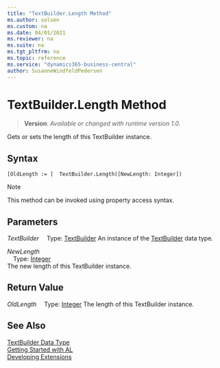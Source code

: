 ```yaml
---
title: "TextBuilder.Length Method"
ms.author: solsen
ms.custom: na
ms.date: 04/01/2021
ms.reviewer: na
ms.suite: na
ms.tgt_pltfrm: na
ms.topic: reference
ms.service: "dynamics365-business-central"
author: SusanneWindfeldPedersen
---
```

[//]: # (START>DO_NOT_EDIT)
[//]: # (IMPORTANT:Do not edit any of the content between here and the END>DO_NOT_EDIT.)
[//]: # (Any modifications should be made in the .xml files in the ModernDev repo.)
# TextBuilder.Length Method
> **Version**: _Available or changed with runtime version 1.0._

Gets or sets the length of this TextBuilder instance.


## Syntax
```
[OldLength := ]  TextBuilder.Length([NewLength: Integer])
```
> [!NOTE]
> This method can be invoked using property access syntax.
## Parameters
*TextBuilder*
&emsp;Type: [TextBuilder](textbuilder-data-type.md)
An instance of the [TextBuilder](textbuilder-data-type.md) data type.

*NewLength*  
&emsp;Type: [Integer](../integer/integer-data-type.md)  
The new length of this TextBuilder instance.  


## Return Value
*OldLength*
&emsp;Type: [Integer](../integer/integer-data-type.md)
The length of this TextBuilder instance.


[//]: # (IMPORTANT: END>DO_NOT_EDIT)
## See Also
[TextBuilder Data Type](textbuilder-data-type.md)  
[Getting Started with AL](../../devenv-get-started.md)  
[Developing Extensions](../../devenv-dev-overview.md)